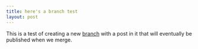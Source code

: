 ```yaml
---
title: here's a branch test
layout: post
--- 
```


This is a test of creating a new <a href="http://sippey.com/">branch</a> with a post in it that will eventually be published when we merge.
